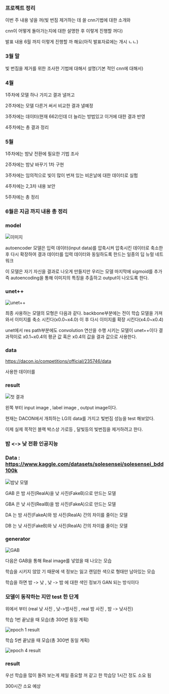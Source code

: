 ### 프로젝트 정리


이번 주 내용 넣을 꺼(빛 번짐 제거하는 데 쓸 cnn기법에 대한 소개와 

cnn이 어떻게 돌아가는지에 대한 설명한 후 이렇게 진행할 꺼다)


발표 내용 6월 까지 이렇게 진행할 까 해요(아직 발표자료에는 개시 ㄴㄴ)

### 3월 말

빛 번짐을 제거를 위한 조사한 기법에 대해서 설명(기본 적인 cnn에 대해서)

### 4월

1주차에 모델 하나 가지고 결과 낼꺼고

2주차에는 모델 다른거 써서 비교한 결과 낼예정

3주차에는 데이터(현재 662)인데 더 늘리는 방법있고 이거에 대한 결과 반영

4주차에는 총 결과 정리

### 5월

1주차에는 밤낮 전환에 필요한 기법 조사

2주차에는 밤낮 바꾸기 1차 구현

3주차에는 임의적으로 빛이 많이 번져 있는 비온날에 대한 데이터로 실험

4주차에는 2,3차 내용 보안

5주차에는 총 정리

### 6월은 지금 까지 내용 총 정리





### model
![이미지](https://user-images.githubusercontent.com/94822037/159855713-7a366f31-bd8e-481b-bc76-d5196295a788.png)

autoencoder 모델은 입력 데이터(input data)를 압축시켜 압축시킨 데이터로 축소한 후 다시 확장하여 결과 데이터를 입력 데이터와 동일하도록 한드는 일종의 딥 뉴럴 네트워크

이 모델은 자기 자신을 결과로 나오게 만들지만 우리는 모델 마지막에 sigmoid를 추가 즉 autoencoding을 통해 이미지의 특징을 추출하고 output이 나오도록 한다.

###   unet++

![unet++](https://user-images.githubusercontent.com/94822037/159856694-1c1e489c-9841-4ca3-abd0-4687f8dca587.PNG)


최종 사용하는 모델의 모형은 다음과 같다.
backbone부분에는 전이 학습 모델을 가져와서 이미지를 축소 시킨다(x0.0~x4.0) 이 후 다시 이미지를 확장 시킨다(x4.0~x0.4)

unet에서 res path부분에도 convolution 연산을 수행 시키는 모델이 unet++이다 결과적이로 x0.1~x0.4의 평균 값 혹은 x0.4의 값을 결과 값으로 사용한다.

### data

https://dacon.io/competitions/official/235746/data

사용한 데이터를 

### result

![첫 결과](https://user-images.githubusercontent.com/94822037/159857508-95429dee-2ff8-441a-aa96-f5a8ee1f802a.PNG)

왼쪽 부터 input image , label image , output image이다.

현재는 DACON에서 개최하는 LG의 data를 가지고 빛번짐 성능을 test 해보았다.

이제 실제 목적인 블랙 박스상 가로등 , 달빛등의 빛번짐을 제거하려고 한다.

### 밤 <-> 낮 전환 인공지능

### Data : https://www.kaggle.com/datasets/solesensei/solesensei_bdd100k

![밤낮 모델](https://user-images.githubusercontent.com/94822037/160829261-90f2f89f-985e-4ea6-b9cd-4421d19d456d.jpg)

GAB 은 밤 사진(RealA)을 낮 사진(FakeB)으로 만드는 모델

GBA 은 낮 사진(RealB)을 밤 사진(FakeA)으로 만드는 모델

DA 는 밤 사진(FakeA)와 밤 사진(RealA) 간의 차이를 줄이는 모델

DB 는 낮 사진(FakeB)와 낮 사진(RealA) 간의 차이를 줄이는 모델

### generator


![GAB](https://user-images.githubusercontent.com/94822037/160830344-3658d378-2664-4d47-b68c-2f5d9ab28e59.jpg)

다음은 GAB을 통해 Real image를 넣었을 때 나오는 모습 

학습을 시키지 않았 기 때문에 색 정보는 잃고 랜덤한 색으로 형태만 남아있는 모습

학습을 하면 밤 -> 낮 , 낮 -> 밤 에 대한 색인 정보가 GAN 되는 방식이다

### 모델이 동작하는 지만 test 한 단계


위에서 부터 (real 낮 사진 , 낮->밤사진 , real 밤 사진 , 밤 -> 낮사진)

학습 1번 끝났을 때 모습(총 300번 동일 계획)

![epoch 1 result](https://user-images.githubusercontent.com/94822037/160833047-8e91dadb-59a0-47fb-90a4-99c372f0b82c.jpg)

학습 5번 끝났을 때 모습(총 300번 동일 계획)

![epoch 4 result](https://user-images.githubusercontent.com/94822037/160832055-5f6401fc-1fe8-4530-9baa-b7bf182fdb2b.jpg)

### result

우선 학습을 많이 돌려 보는게 제일 중요할 꺼 같고 한 학습당 1시간 정도 소요 됨

300시간 소요 예상 








